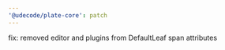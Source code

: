 ```yaml
---
'@udecode/plate-core': patch
---
```


fix: removed editor and plugins from DefaultLeaf span attributes
